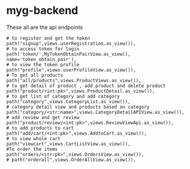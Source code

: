 # myg-backend
These all are the api endpoints

    # to register and get the token
    path("signup",views.userRegistration.as_view()),
    # to access token for login
    path('token/',MyTokenObtainPairView.as_view(), name='token_obtain_pair'),
    # to view the token profile
    path("profile",views.userProfileView.as_view()),
    # To get all products
    path("all/products",views.ProductViews.as_view()),
    # to get detail of product , add product and delete product
    path("product/<int:pk>",views.ProductDetail.as_view()),
    # to get list of category and add category
    path("category",views.CategoryList.as_view()),
    # category detail view and products based on category
    path("category/<str:name>",views.CategoryDetailAPIView.as_view()),
    # add review and get review
    path("product/review/<int:pk>",views.ReviewViewApi.as_view()), 
    # to add products to cart
    path("add/cart/<int:pk>",views.AddtoCart.as_view()),
    # to view whole cart
    path("viewcart",views.CartListView.as_view()),
    #To order the items
    path("orders/<str:pk>",views.OrdersView.as_view()),
    # path("orderall",views.OrderAllView.as_view()),
